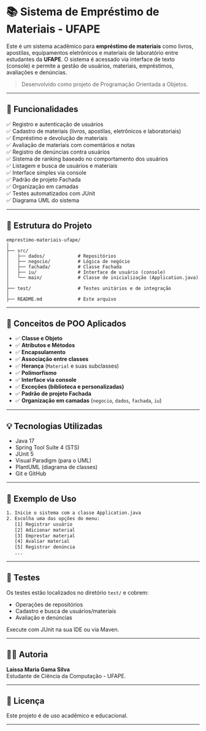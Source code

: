 
# 📚 Sistema de Empréstimo de Materiais - UFAPE

Este é um sistema acadêmico para **empréstimo de materiais** como livros, apostilas, equipamentos eletrônicos e materiais de laboratório entre estudantes da **UFAPE**. O sistema é acessado via interface de texto (console) e permite a gestão de usuários, materiais, empréstimos, avaliações e denúncias.

> Desenvolvido como projeto de Programação Orientada a Objetos.

---

## 📌 Funcionalidades

✅ Registro e autenticação de usuários  
✅ Cadastro de materiais (livros, apostilas, eletrônicos e laboratoriais)  
✅ Empréstimo e devolução de materiais  
✅ Avaliação de materiais com comentários e notas  
✅ Registro de denúncias contra usuários  
✅ Sistema de ranking baseado no comportamento dos usuários  
✅ Listagem e busca de usuários e materiais  
✅ Interface simples via console  
✅ Padrão de projeto Fachada  
✅ Organização em camadas  
✅ Testes automatizados com JUnit  
✅ Diagrama UML do sistema

---

## 🧱 Estrutura do Projeto

```
emprestimo-materiais-ufape/
│
├── src/
│   ├── dados/            # Repositórios
│   ├── negocio/          # Lógica de negócio
│   ├── fachada/          # Classe Fachada
│   ├── iu/               # Interface de usuário (console)
│   └── main/             # Classe de inicialização (Application.java)
│
├── test/                 # Testes unitários e de integração
│
├── README.md             # Este arquivo
```

---

## 🧠 Conceitos de POO Aplicados

- ✅ **Classe e Objeto**
- ✅ **Atributos e Métodos**
- ✅ **Encapsulamento**
- ✅ **Associação entre classes**
- ✅ **Herança** (`Material` e suas subclasses)
- ✅ **Polimorfismo**
- ✅ **Interface via console**
- ✅ **Exceções (biblioteca e personalizadas)**
- ✅ **Padrão de projeto Fachada**
- ✅ **Organização em camadas** (`negocio`, `dados`, `fachada`, `iu`)

---

## 💡 Tecnologias Utilizadas

- Java 17
- Spring Tool Suite 4 (STS)
- JUnit 5
- Visual Paradigm (para o UML)
- PlantUML (diagrama de classes)
- Git e GitHub

---

## 🔎 Exemplo de Uso

```bash
1. Inicie o sistema com a classe Application.java
2. Escolha uma das opções do menu:
   [1] Registrar usuário
   [2] Adicionar material
   [3] Emprestar material
   [4] Avaliar material
   [5] Registrar denúncia
   ...
```

---

## 🧪 Testes

Os testes estão localizados no diretório `test/` e cobrem:
- Operações de repositórios
- Cadastro e busca de usuários/materiais
- Avaliação e denúncias

Execute com JUnit na sua IDE ou via Maven.

---

## 👩‍💻 Autoria

**Laissa Maria Gama Silva**  
Estudante de Ciência da Computação - UFAPE.

---

## 📄 Licença

Este projeto é de uso acadêmico e educacional.

---
